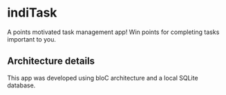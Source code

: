 # indiTask

A points motivated task management app! Win points for completing tasks important to you.

## Architecture details
This app was developed using bloC architecture and a local SQLite database.